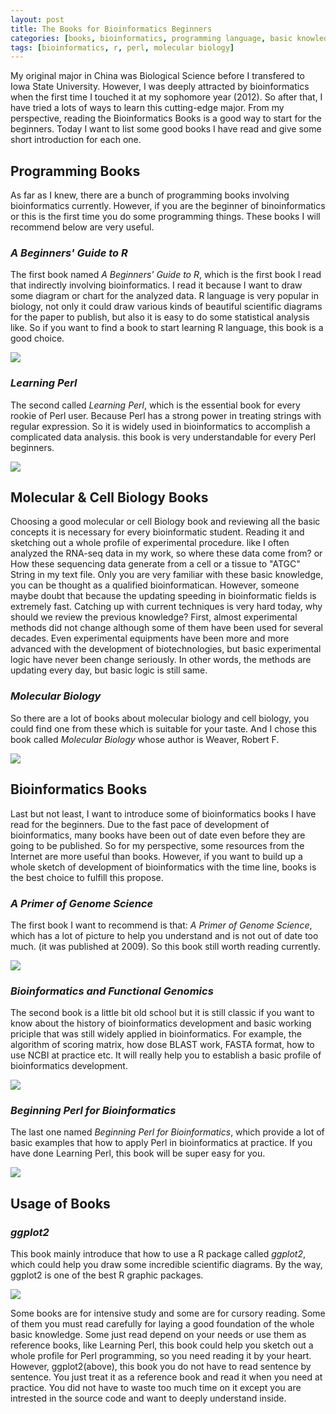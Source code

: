 ```yaml
---
layout: post
title: The Books for Bioinformatics Beginners 
categories: [books, bioinformatics, programming language, basic knowledge]
tags: [bioinformatics, r, perl, molecular biology]
---
```


My original major in China was Biological Science before I transfered to Iowa State University. However, I was deeply attracted by bioinformatics when the first time I touched it at my sophomore year (2012). So after that, I have tried a lots of ways to learn this cutting-edge major. From my perspective, reading the Bioinformatics Books is a good way to start for the beginners. Today I want to list some good books I have read and give some short introduction for each one.

## Programming Books 

As far as I knew, there are a bunch of programming books involving bioinformatics currently. However, if you are the beginner of binoinformatics or this is the first time you do some programming things. These books I will recommend below are very useful.

### *A Beginners' Guide to R*

The first book named *A Beginners' Guide to R*, which is the first book I read that indirectly involving bioinformatics. I read it because I want to draw some diagram or chart for the analyzed data. R language is very popular in biology, not only it could draw various kinds of beautiful scientific diagrams for the paper to publish, but also it is easy to do some statistical analysis like. So if you want to find a book to start learning R language, this book is a good choice.

![](http://i.imgur.com/Yl3WqvU.jpg)


### *Learning Perl*

The second called *Learning Perl*, which is the essential book for every rookie of Perl user. Because Perl has a strong power in treating strings with regular expression. So it is widely used in bioinformatics to accomplish a complicated data analysis. this book is very understandable for every Perl beginners.

![](http://i.imgur.com/JdL6dv3.jpg)

## Molecular & Cell Biology Books

Choosing a good molecular or cell Biology book and reviewing all the basic concepts it is necessary for every bioinformatic student. Reading it and sketching out a whole profile of experimental procedure. like I often analyzed the RNA-seq data in my work, so where these data come from? or How these sequencing data generate from a cell or a tissue to "ATGC" String in my text file. Only you are very familiar with these basic knowledge, you can be thought as a qualified bioinformatican. However, someone maybe doubt that because the updating speeding in bioinformatic fields is extremely fast. Catching up with current techniques is very hard today, why should we review the previous knowledge? First, almost experimental methods did not change although some of them have been used for several decades. Even experimental equipments have been more and more advanced with the development of biotechnologies, but basic experimental logic have never been change seriously. In other words, the methods are updating every day, but basic logic is still same.

### *Molecular Biology*

So there are a lot of books about molecular biology and cell biology, you could find one from these which is suitable for your taste. And I chose this book called *Molecular Biology* whose author is Weaver, Robert F. 

![](http://img3.douban.com/lpic/s7069332.jpg)

## Bioinformatics Books

Last but not least, I want to introduce some of bioinformatics books I have read for the beginners. Due to the fast pace of development of bioinformatics, many books have been out of date even before they are going to be published. So for my perspective, some resources from the Internet are more useful than books. However, if you want to build up a whole sketch of development of bioinformatics with the time line, books is the best choice to fulfill this propose. 

### *A Primer of Genome Science*

The first book I want to recommend is that: *A Primer of Genome Science*, which has a lot of picture to help you understand and is not out of date too much. (it was published at 2009). So this book still worth reading currently. 

![](http://i.imgur.com/55pFwy8.jpg)

### *Bioinformatics and Functional Genomics*

The second book is a little bit old school but it is still classic if you want to know about the history of bioinformatics development and basic working priciple that was still widely applied in bioinformatics. For example, the algorithm of scoring matrix, how dose BLAST work, FASTA format, how to use NCBI at practice etc. It will really help you to establish a basic profile of bioinformatics development. 

![](http://i.imgur.com/w0WxcNa.jpg)

###  *Beginning Perl for Bioinformatics*

The last one named *Beginning Perl for Bioinformatics*, which provide a lot of basic examples that how to apply Perl in bioinformatics at practice. If you have done Learning Perl, this book will be super easy for you.

![](http://i.imgur.com/ZG98H8g.gif)

## Usage of Books

### *ggplot2*

This book mainly introduce that how to use a R package called *ggplot2*, which could help you draw some incredible scientific diagrams. By the way, ggplot2 is one of the best R graphic packages. 

![](http://i.imgur.com/HrfShGL.jpg)

Some books are for intensive study and some are for cursory reading. Some of them you must read carefully for laying a good foundation of the whole basic knowledge. Some just read depend on your needs or use them as reference books, like Learning Perl, this book could help you sketch out a whole profile for Perl programming, so you need reading it by your heart. However, ggplot2(above), this book you do not have to read sentence by sentence. You just treat it as a reference book and read it when you need at practice. You did not have to waste too much time on it except you are intrested in the source code and want to deeply understand inside.

